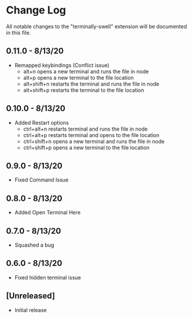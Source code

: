 # Change Log

All notable changes to the "terminally-swell" extension will be documented in this file.

## 0.11.0 - 8/13/20

- Remapped keybindings (Conflict issue)
    - alt+n opens a new terminal and runs the file in node
    - alt+p opens a new terminal to the file location
    - alt+shift+n restarts the terminal and runs the file in node
    - alt+shift+p restarts the terminal to the file location

## 0.10.0 - 8/13/20

- Added Restart options
    - ctrl+alt+n restarts terminal and runs the file in node
    - ctrl+alt+p restarts terminal and opens to the file location
    - ctrl+shift+n opens a new terminal and runs the file in node
    - ctrl+shift+p opens a new terminal to the file location

## 0.9.0 - 8/13/20

- Fixed Command Issue

## 0.8.0 - 8/13/20

- Added Open Terminal Here

## 0.7.0 - 8/13/20

- Squashed a bug

## 0.6.0 - 8/13/20

- Fixed hidden terminal issue

## [Unreleased]

- Initial release